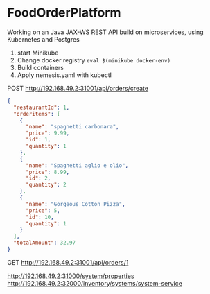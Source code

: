 # FoodOrderPlatform

Working on an Java JAX-WS REST API build on microservices, using Kubernetes and Postgres

1. start Minikube
2. Change docker registry `eval $(minikube docker-env)`
3. Build containers
4. Apply nemesis.yaml with kubectl

POST http://192.168.49.2:31001/api/orders/create
```json
{
  "restaurantId": 1,
  "orderitems": [
    {
      "name": "spaghetti carbonara",
      "price": 9.99,
      "id": 1,
      "quantity": 1
    },
    {
      "name": "Spaghetti aglio e olio",
      "price": 8.99,
      "id": 2,
      "quantity": 2
    },
    {
      "name": "Gorgeous Cotton Pizza",
      "price": 5,
      "id": 10,
      "quantity": 1
    }
  ],
  "totalAmount": 32.97
}
```

GET http://192.168.49.2:31001/api/orders/1



http://192.168.49.2:31000/system/properties
http://192.168.49.2:32000/inventory/systems/system-service
